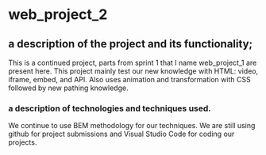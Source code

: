 # web_project_2



## a description of the project and its functionality;
  This is a continued project, parts from sprint 1 that I name web_project_1 are present here.
  This project mainly test our new knowledge with HTML: video, iframe, embed, and API. 
  Also uses animation and transformation with CSS followed by new pathing knowledge.



### a description of technologies and techniques used.
  We continue to use BEM methodology for our techniques.
  We are still using github for project submissions and Visual Studio Code for coding our projects.